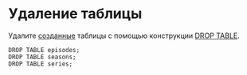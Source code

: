 # Удаление таблицы

Удалите [созданные](create_demo_tables.md) таблицы с помощью конструкции [DROP TABLE](../../yql/reference/syntax/drop_table.md).

```yql
DROP TABLE episodes;
DROP TABLE seasons;
DROP TABLE series;
```